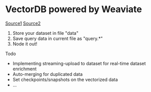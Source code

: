 # VectorDB powered by Weaviate

[Source1](https://fireship.io/lessons/image-search-engine/)
[Source2](https://fireship.io/lessons/image-search-engine/)

1. Store your dataset in file "data"
2. Save query data in current file as "query.\*"
3. Node it out!

Todo

- Implementing streaming-upload to dataset for real-time dataset enrichment
- Auto-merging for duplicated data
- Set checkpoints/snapshots on the vectorized data
- ...
